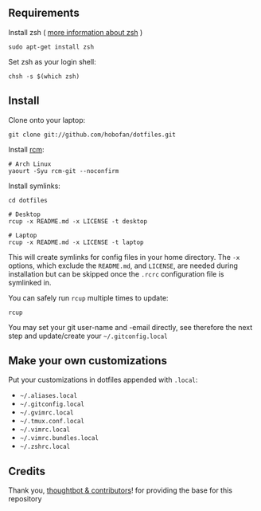 Requirements
------------

Install zsh ( [more information about zsh](http://wiki.ubuntuusers.de/Zsh) )

    sudo apt-get install zsh

Set zsh as your login shell:

    chsh -s $(which zsh)

Install
-------

Clone onto your laptop:

    git clone git://github.com/hobofan/dotfiles.git

Install [rcm](https://github.com/thoughtbot/rcm):

    # Arch Linux
    yaourt -Syu rcm-git --noconfirm

Install symlinks:

    cd dotfiles

    # Desktop
    rcup -x README.md -x LICENSE -t desktop

    # Laptop
    rcup -x README.md -x LICENSE -t laptop

This will create symlinks for config files in your home directory. The `-x`
options, which exclude the `README.md`, and `LICENSE`, are
needed during installation but can be skipped once the `.rcrc` configuration
file is symlinked in.

You can safely run `rcup` multiple times to update:

    rcup

You may set your git user-name and -email directly, see therefore the next step
and update/create your `~/.gitconfig.local`

Make your own customizations
----------------------------

Put your customizations in dotfiles appended with `.local`:

* `~/.aliases.local`
* `~/.gitconfig.local`
* `~/.gvimrc.local`
* `~/.tmux.conf.local`
* `~/.vimrc.local`
* `~/.vimrc.bundles.local`
* `~/.zshrc.local`


Credits
-------

Thank you, [thoughtbot & contributors](https://github.com/thoughtbot/dotfiles/contributors)!
for providing the base for this repository
